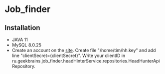 # Job_finder
## Installation
 - JAVA 11
 - MySQL 8.0.25
 - Create an account on the [site](https://dev.hh.ru/). Create file "/home/tim/hh.key" and add line "clientSecret={clientSecret}".
Write your clientID in ru.geekbrains.job_finder.headHinterService.repositories.HeadHunterApiRepository.
